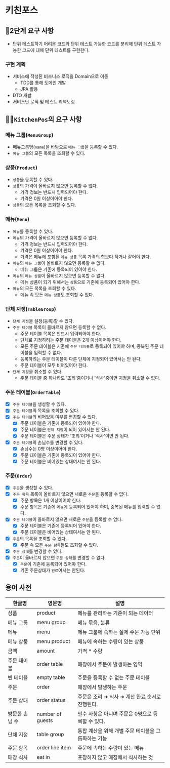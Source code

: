 # 키친포스

## 🚀2단계 요구 사항

- 단위 테스트하기 어려운 코드와 단위 테스트 가능한 코드를 분리해 단위 테스트 가능한 코드에 대해 단위 테스트를 구현한다.

### 구현 계획

* 서비스에 작성된 비즈니스 로직을 Domain으로 이동
    * TDD를 통해 도메인 개발
    * JPA 활용
* DTO 개발
* 서비스단 로직 및 테스트 리팩토링

## 👩‍🍳`KitchenPos`의 요구 사항

### 메뉴 그룹(`MenuGroup`)

- 메뉴그룹명(`name`)을 바탕으로 `메뉴 그룹`을 등록할 수 있다.
- `메뉴 그룹`의 모든 목록을 조회할 수 있다.

### 상품(`Product`)

- `상품`을 등록할 수 있다.
- `상품`의 가격이 올바르지 않으면 등록할 수 없다.
    * 가격 정보는 반드시 입력되어야 한다.
    * 가격은 0원 이상이어야 한다.
- `상품`의 모든 목록을 조회할 수 있다.

### 메뉴(`Menu`)

- `메뉴`를 등록할 수 있다.
- `메뉴`의 가격이 올바르지 않으면 등록할 수 없다.
    * 가격 정보는 반드시 입력되어야 한다.
    * 가격은 0원 이상이어야 한다.
    * 가격은 메뉴에 포함된 `메뉴 상품` 목록 가격의 합보다 작거나 같어야 한다.
- `메뉴`의 `메뉴 그룹`이 올바르지 않으면 등록할 수 없다.
    * 메뉴 그룹은 기존에 등록되어 있어야 한다.
- `메뉴`의 `메뉴 상품`이 올바르지 않으면 등록할 수 없다.
    * 메뉴 상품이 되기 위해서는 `상품`으로 기존에 등록되어 있어야 한다.
- `메뉴`의 모든 목록을 조회할 수 있다.
    * 메뉴 속 모든 `메뉴 상품`도 조회할 수 있다.

### 단체 지정(`TableGroup`)

- `단체 지정`을 설정(등록)할 수 있다.
- `주문 테이블` 목록이 올바르지 않으면 등록할 수 없다.
    * 주문 테이블 목록은 반드시 입력되어야 한다.
    * 단체로 지정하려는 주문 테이블은 2개 이상이어야 한다.
    * 모든 주문 테이블은 기존에 `주문 테이블`로 등록되어 있어야 하며, 중복된 주문 테이블을 입력할 수 없다.
    * 등록하려는 주문 테이블이 다른 단체에 지정되어 있어서는 안 된다.
    * 주문 테이블이 모두 비어있어야 한다.
- `단체 지정`을 취소할 수 있다.
    * 주문 테이블 중 하나라도 '조리'중이거나 '식사'중이면 지정을 취소할 수 없다.

### 주문 테이블(`OrderTable`)
- [x] `주문 테이블`을 생성할 수 있다.
- [x] `주문 테이블`의 목록을 조회할 수 있다.
- [x] `주문 테이블`의 비어있음 여부를 변경할 수 있다.
    * [x] 주문 테이블은 기존에 등록되어 있어야 한다.
    * [x] 주문 테이블은 `단체 지정`이 되어 있어서는 안 된다.
    * [x] 주문 테이블은 주문 상태가 '조리'이거나 '식사'이면 안 된다.
- [x] `주문 테이블`의 손님수를 변경할 수 있다.
    * [x] 손님수는 0명 이상이어야 한다.
    * [x] 주문 테이블은 기존에 등록되어 있어야 한다.
    * [x] 주문 테이블은 비어있는 상태여서는 안 된다.

### 주문(`Order`)
- [x] `주문`을 생성할 수 있다.
- [x] `주문 항목` 목록이 올바르지 않으면 새로운 `주문`을 등록할 수 없다.
    * [x] 주문 항목은 1개 이상이어야 한다.
    * [x] 주문 항목은 기존에 `메뉴`에 등록되어 있어야 하며, 중복된 메뉴를 입력할 수 없다.
- [x] `주문 테이블`이 올바르지 않으면 새로운 `주문`을 등록할 수 없다.
    * [x] 주문 테이블은 기존에 등록되어 있어야 한다.
    * [x] 주문 테이블은 비어있는 상태여서는 안 된다.
- [x] `주문`의 목록을 조회할 수 있다.
    * [x] 주문 속 모든 `주문 항목`들도 조회할 수 있다.
- [x] `주문 상태`를 변경할 수 있다.
- [x] `주문`이 올바르지 않으면 `주문 상태`를 변경할 수 없다.
    * [x] `주문`이 기존에 등록되어 있어야 한다.
    * [x] 기존 주문상태가 `완료`여서는 안된다.

## 용어 사전

| 한글명 | 영문명 | 설명 |
| --- | --- | --- |
| 상품 | product | 메뉴를 관리하는 기준이 되는 데이터 |
| 메뉴 그룹 | menu group | 메뉴 묶음, 분류 |
| 메뉴 | menu | 메뉴 그룹에 속하는 실제 주문 가능 단위 |
| 메뉴 상품 | menu product | 메뉴에 속하는 수량이 있는 상품 |
| 금액 | amount | 가격 * 수량 |
| 주문 테이블 | order table | 매장에서 주문이 발생하는 영역 |
| 빈 테이블 | empty table | 주문을 등록할 수 없는 주문 테이블 |
| 주문 | order | 매장에서 발생하는 주문 |
| 주문 상태 | order status | 주문은 조리 ➜ 식사 ➜ 계산 완료 순서로 진행된다. |
| 방문한 손님 수 | number of guests | 필수 사항은 아니며 주문은 0명으로 등록할 수 있다. |
| 단체 지정 | table group | 통합 계산을 위해 개별 주문 테이블을 그룹화하는 기능 |
| 주문 항목 | order line item | 주문에 속하는 수량이 있는 메뉴 |
| 매장 식사 | eat in | 포장하지 않고 매장에서 식사하는 것 |
